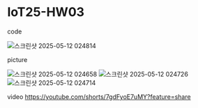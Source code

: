 # IoT25-HW03

code

![스크린샷 2025-05-12 024814](https://github.com/user-attachments/assets/af05ad47-9528-4d70-8488-4be8944ae67f)


picture

![스크린샷 2025-05-12 024658](https://github.com/user-attachments/assets/44045b7c-7d24-4ed3-b0b3-f5fcdd493a5b)
![스크린샷 2025-05-12 024726](https://github.com/user-attachments/assets/e94025b3-fe52-46d5-ad61-cf866138c46e)
![스크린샷 2025-05-12 024714](https://github.com/user-attachments/assets/27f4be9b-862a-4214-af42-51c6ee01d7a4)


video
https://youtube.com/shorts/7gdFyoE7uMY?feature=share
